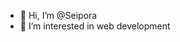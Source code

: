 - 👋 Hi, I’m @Seipora 
- 👀 I’m interested in web development

<!---
Seipora/Seipora is a ✨ special ✨ repository because its `README.md` (this file) appears on your GitHub profile.
You can click the Preview link to take a look at your changes.
--->
